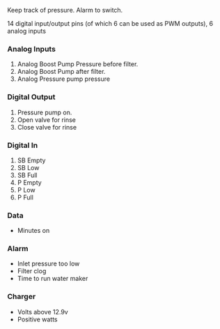 Keep track of pressure.
Alarm to switch.

14 digital input/output pins (of which 6 can be used as PWM outputs), 6 analog inputs

### Analog Inputs

1. Analog Boost Pump Pressure before filter.
1. Analog Boost Pump after filter.
1. Analog Pressure pump pressure

### Digital Output

1. Pressure pump on.
1. Open valve for rinse
1. Close valve for rinse

### Digital In

1. SB Empty
1. SB Low
1. SB Full
1. P Empty
1. P Low
1. P Full

### Data

* Minutes on

### Alarm

* Inlet pressure too low
* Filter clog
* Time to run water maker

### Charger

* Volts above 12.9v
* Positive watts
